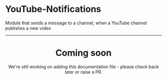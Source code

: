 # YouTube-Notifications

Module that sends a message to a channel, when a YouTube channel publishes a new video

<ModuleOverview moduleName="youtube-notifications" />

---

<center><h1>Coming soon</h1></center>
<center>We're still working on adding this documentation file - please check back later or raise a PR.</center>